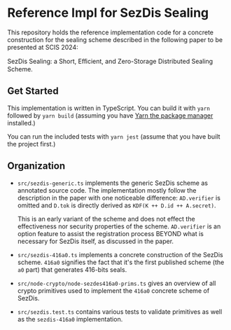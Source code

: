 # Reference Impl for SezDis Sealing

This repository holds the reference implementation code for
a concrete construction for the sealing scheme described in the
following paper to be presented at SCIS 2024:

SezDis Sealing: a Short, Eﬀicient, and Zero-Storage Distributed Sealing Scheme.

## Get Started

This implementation is written in TypeScript.
You can build it with `yarn` followed by `yarn build`
(assuming you have [Yarn the package manager](https://yarnpkg.com) installed.)

You can run the included tests with `yarn jest`
(assume that you have built the project first.)

## Organization

- `src/sezdis-generic.ts` implements the generic SezDis scheme
  as annotated source code. The implementation mostly
  follow the description in the paper with one noticeable difference:
  `AD.verifier` is omitted and `D.tok` is directly derived as
  `KDF(K ++ D.id ++ A.secret)`.

  This is an early variant of the scheme and does not effect the
  effectiveness nor security properties of the scheme. `AD.verifier`
  is an option feature to assist the registration process
  BEYOND what is necessary for SezDis itself, as discussed in the paper.

- `src/sezdis-416a0.ts` implements a concrete construction of the
  SezDis scheme. `416a0` signifies the fact that it's the first
  published scheme (the `a0` part) that generates 416-bits seals.

- `src/node-crypto/node-sezdes416a0-prims.ts` gives an overview of
  all crypto primitives used to implement the `416a0` concrete scheme
  of SezDis.

- `src/sezdis.test.ts` contains various tests to validate primitives
  as well as the `sezdis-416a0` implementation.
